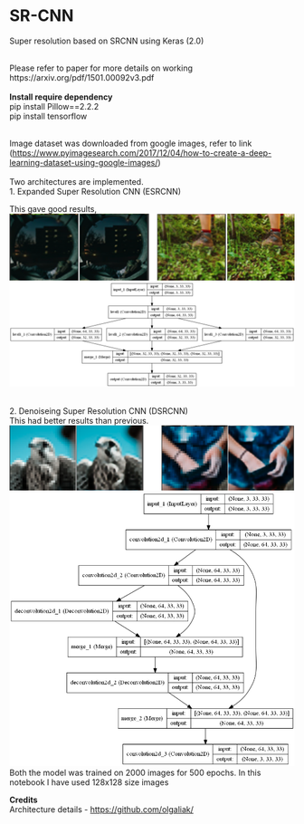 # SR-CNN
Super resolution based on SRCNN using Keras (2.0)

<br>
Please refer to paper for more details on working https://arxiv.org/pdf/1501.00092v3.pdf
<br><br>
<b>Install require dependency</b><br>
pip install Pillow==2.2.2<br>
pip install tensorflow<br><br>

Image dataset was downloaded from google images, refer to link 
(https://www.pyimagesearch.com/2017/12/04/how-to-create-a-deep-learning-dataset-using-google-images/)<br><br>
Two architectures are implemented. <br>1. Expanded Super Resolution CNN (ESRCNN) <br>

This gave good results,<br>
![](Images/SRCNN.png)<br>
![](Images/ESRCNN.png)
<br>


<br>2. Denoiseing Super Resolution CNN (DSRCNN)<br>
This had better results than previous.
![](Images/DSRCNN.png)<br>
![](Images/DenoiseESRCNN.png)
<br>
Both the model was trained on 2000 images for 500 epochs. In this notebook I have used 128x128 size images<br>

<b>Credits</b><br>
Architecture details - https://github.com/olgaliak/
